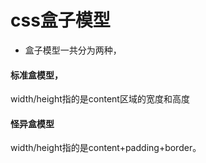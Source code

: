 # css盒子模型

* 盒子模型一共分为两种，
#### 标准盒模型，
width/height指的是content区域的宽度和高度

#### 怪异盒模型
width/height指的是content+padding+border。


